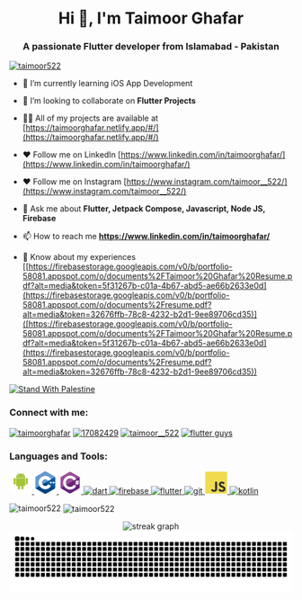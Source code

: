 <h1 align="center">Hi 👋, I'm Taimoor Ghafar</h1>
<h3 align="center">A passionate Flutter developer from Islamabad - Pakistan</h3>

<p align="left"> <a href="https://github.com/ryo-ma/github-profile-trophy"><img src="https://github-profile-trophy.vercel.app/?username=taimoor522" alt="taimoor522" /></a> </p>

- 🔭 I’m currently learning iOS App Development

- 👯 I’m looking to collaborate on **Flutter Projects**

- 👨‍💻 All of my projects are available at [https://taimoorghafar.netlify.app/#/](https://taimoorghafar.netlify.app/#/)

- ❤️ Follow me on LinkedIn [https://www.linkedin.com/in/taimoorghafar/](https://www.linkedin.com/in/taimoorghafar/)

- ❤️ Follow me on Instagram [https://www.instagram.com/taimoor__522/](https://www.instagram.com/taimoor__522/)

- 💬 Ask me about **Flutter, Jetpack Compose, Javascript, Node JS, Firebase**

- 📫 How to reach me **https://www.linkedin.com/in/taimoorghafar/**

- 📄 Know about my experiences [[https://firebasestorage.googleapis.com/v0/b/portfolio-58081.appspot.com/o/documents%2FTaimoor%20Ghafar%20Resume.pdf?alt=media&token=5f31267b-c01a-4b67-abd5-ae66b2633e0d](https://firebasestorage.googleapis.com/v0/b/portfolio-58081.appspot.com/o/documents%2Fresume.pdf?alt=media&token=32676ffb-78c8-4232-b2d1-9ee89706cd35)]([https://firebasestorage.googleapis.com/v0/b/portfolio-58081.appspot.com/o/documents%2FTaimoor%20Ghafar%20Resume.pdf?alt=media&token=5f31267b-c01a-4b67-abd5-ae66b2633e0d](https://firebasestorage.googleapis.com/v0/b/portfolio-58081.appspot.com/o/documents%2Fresume.pdf?alt=media&token=32676ffb-78c8-4232-b2d1-9ee89706cd35))
<p></p>

[![Stand With Palestine](https://raw.githubusercontent.com/TheBSD/StandWithPalestine/main/banner-no-action.svg)](https://thebsd.github.io/StandWithPalestine)

<h3 align="left">Connect with me:</h3>
<p align="left">
<a href="https://linkedin.com/in/taimoorghafar" target="blank"><img align="center" src="https://raw.githubusercontent.com/rahuldkjain/github-profile-readme-generator/master/src/images/icons/Social/linked-in-alt.svg" alt="taimoorghafar" height="30" width="40" /></a>
<a href="https://stackoverflow.com/users/17082429" target="blank"><img align="center" src="https://raw.githubusercontent.com/rahuldkjain/github-profile-readme-generator/master/src/images/icons/Social/stack-overflow.svg" alt="17082429" height="30" width="40" /></a>
<a href="https://instagram.com/taimoor__522" target="blank"><img align="center" src="https://raw.githubusercontent.com/rahuldkjain/github-profile-readme-generator/master/src/images/icons/Social/instagram.svg" alt="taimoor__522" height="30" width="40" /></a>
<a href="https://www.youtube.com/c/flutter guys" target="blank"><img align="center" src="https://raw.githubusercontent.com/rahuldkjain/github-profile-readme-generator/master/src/images/icons/Social/youtube.svg" alt="flutter guys" height="30" width="40" /></a>
</p>

<h3 align="left">Languages and Tools:</h3>
<p align="left"> <a href="https://developer.android.com" target="_blank" rel="noreferrer"> <img src="https://raw.githubusercontent.com/devicons/devicon/master/icons/android/android-original-wordmark.svg" alt="android" width="40" height="40"/> </a> <a href="https://www.w3schools.com/cpp/" target="_blank" rel="noreferrer"> <img src="https://raw.githubusercontent.com/devicons/devicon/master/icons/cplusplus/cplusplus-original.svg" alt="cplusplus" width="40" height="40"/> </a> <a href="https://www.w3schools.com/cs/" target="_blank" rel="noreferrer"> <img src="https://raw.githubusercontent.com/devicons/devicon/master/icons/csharp/csharp-original.svg" alt="csharp" width="40" height="40"/> </a> <a href="https://dart.dev" target="_blank" rel="noreferrer"> <img src="https://www.vectorlogo.zone/logos/dartlang/dartlang-icon.svg" alt="dart" width="40" height="40"/> </a> <a href="https://firebase.google.com/" target="_blank" rel="noreferrer"> <img src="https://www.vectorlogo.zone/logos/firebase/firebase-icon.svg" alt="firebase" width="40" height="40"/> </a> <a href="https://flutter.dev" target="_blank" rel="noreferrer"> <img src="https://www.vectorlogo.zone/logos/flutterio/flutterio-icon.svg" alt="flutter" width="40" height="40"/> </a> <a href="https://git-scm.com/" target="_blank" rel="noreferrer"> <img src="https://www.vectorlogo.zone/logos/git-scm/git-scm-icon.svg" alt="git" width="40" height="40"/> </a> <a href="https://developer.mozilla.org/en-US/docs/Web/JavaScript" target="_blank" rel="noreferrer"> <img src="https://raw.githubusercontent.com/devicons/devicon/master/icons/javascript/javascript-original.svg" alt="javascript" width="40" height="40"/> </a> <a href="https://kotlinlang.org" target="_blank" rel="noreferrer"> <img src="https://www.vectorlogo.zone/logos/kotlinlang/kotlinlang-icon.svg" alt="kotlin" width="40" height="40"/> </a> </p>

<p><img align="left" src="https://github-readme-stats.vercel.app/api/top-langs?username=taimoor522&show_icons=true&locale=en&layout=compact" alt="taimoor522" /></p>

<p>&nbsp;<img align="center" src="https://github-readme-stats.vercel.app/api?username=taimoor522&show_icons=true&locale=en" alt="taimoor522" /></p>

<div align="center">
  <img src="https://streak-stats.demolab.com?user=nakuldevmv&locale=en&mode=daily&theme=tokyonight&hide_border=true&border_radius=20" height="150" alt="streak graph"  />
</div>

<img src="https://raw.githubusercontent.com/nakuldevmv/nakuldevmv/output/snake.svg" alt="Snake animation" />
